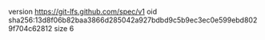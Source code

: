 version https://git-lfs.github.com/spec/v1
oid sha256:13d8f06b82baa3866d285042a927bdbd9c5b9ec3ec0e599ebd8029f704c62812
size 6
